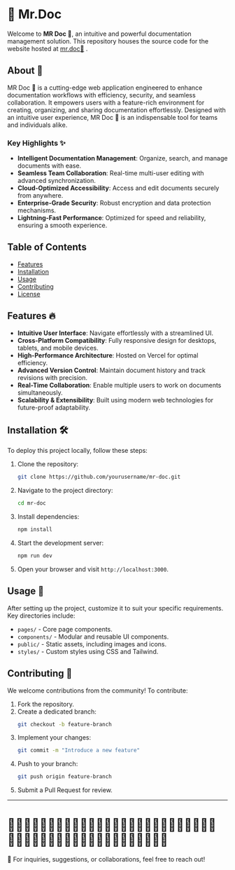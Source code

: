 #  🤖 Mr.Doc

Welcome to **MR Doc 🚀**, an intuitive and powerful documentation management solution. This repository houses the source code for the website hosted at [mr.doc🤖](https://mr-doc-23wi.vercel.app) .

## About 📖
MR Doc 🚀 is a cutting-edge web application engineered to enhance documentation workflows with efficiency, security, and seamless collaboration. It empowers users with a feature-rich environment for creating, organizing, and sharing documentation effortlessly. Designed with an intuitive user experience, MR Doc 🚀 is an indispensable tool for teams and individuals alike.

### Key Highlights ✨
- **Intelligent Documentation Management**: Organize, search, and manage documents with ease.
- **Seamless Team Collaboration**: Real-time multi-user editing with advanced synchronization.
- **Cloud-Optimized Accessibility**: Access and edit documents securely from anywhere.
- **Enterprise-Grade Security**: Robust encryption and data protection mechanisms.
- **Lightning-Fast Performance**: Optimized for speed and reliability, ensuring a smooth experience.

## Table of Contents
- [Features](#features)
- [Installation](#installation)
- [Usage](#usage)
- [Contributing](#contributing)
- [License](#license)

## Features 🔥
- **Intuitive User Interface**: Navigate effortlessly with a streamlined UI.
- **Cross-Platform Compatibility**: Fully responsive design for desktops, tablets, and mobile devices.
- **High-Performance Architecture**: Hosted on Vercel for optimal efficiency.
- **Advanced Version Control**: Maintain document history and track revisions with precision.
- **Real-Time Collaboration**: Enable multiple users to work on documents simultaneously.
- **Scalability & Extensibility**: Built using modern web technologies for future-proof adaptability.

## Installation 🛠️
To deploy this project locally, follow these steps:

1. Clone the repository:
   ```bash
   git clone https://github.com/yourusername/mr-doc.git
   ```
2. Navigate to the project directory:
   ```bash
   cd mr-doc
   ```
3. Install dependencies:
   ```bash
   npm install
   ```
4. Start the development server:
   ```bash
   npm run dev
   ```
5. Open your browser and visit `http://localhost:3000`.

## Usage 📂
After setting up the project, customize it to suit your specific requirements. Key directories include:
- `pages/` - Core page components.
- `components/` - Modular and reusable UI components.
- `public/` - Static assets, including images and icons.
- `styles/` - Custom styles using CSS and Tailwind.

## Contributing 🤝
We welcome contributions from the community! To contribute:
1. Fork the repository.
2. Create a dedicated branch:
   ```bash
   git checkout -b feature-branch
   ```
3. Implement your changes:
   ```bash
   git commit -m "Introduce a new feature"
   ```
4. Push to your branch:
   ```bash
   git push origin feature-branch
   ```
5. Submit a Pull Request for review.
---   

# 🏴‍☠️🏴‍☠️🏴‍☠️🏴‍☠️🏴‍☠️🏴‍☠️🏴‍☠️🏴‍☠️🏴‍☠️🏴‍☠️🏴‍☠️🏴‍☠️🏴‍☠️🏴‍☠️🏴‍☠️🏴‍☠️🏴‍☠️🏴‍☠️🏴‍☠️🏴‍☠️🏴‍☠️🏴‍☠️🏴‍☠️

📩 For inquiries, suggestions, or collaborations, feel free to reach out!

